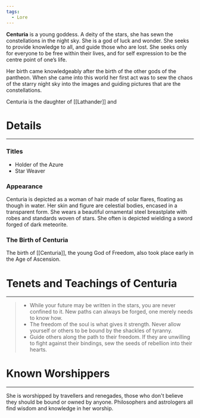 ```yaml
---
tags:
  - Lore
---
```


**Centuria** is a young goddess. A deity of the stars, she has sewn the constellations in the night sky. She is a god of luck and wonder. She seeks to provide knowledge to all, and guide those who are lost. She seeks only for everyone to be free within their lives, and for self expression to be the centre point of one’s life.

Her birth came knowledgeably after the birth of the other gods of the pantheon. When she came into this world her first act was to sew the chaos of the starry night sky into the images and guiding pictures that are the constellations. 

Centuria is the daughter of [[Lathander]] and
# Details
---
### Titles
- Holder of the Azure
- Star Weaver
### Appearance
Centuria is depicted as a woman of hair made of solar flares, floating as though in water. Her skin and figure are celestial bodies, encased in a transparent form. She wears a beautiful ornamental steel breastplate with robes and standards woven of stars. She often is depicted wielding a sword forged of dark meteorite.
### The Birth of Centuria
The birth of [[Centuria]], the young God of Freedom, also took place early in the Age of Ascension.

# Tenets and Teachings of Centuria
---

> - While your future may be written in the stars, you are never confined to it. New paths can always be forged, one merely needs to know how.
> - The freedom of the soul is what gives it strength. Never allow yourself or others to be bound by the shackles of tyranny.
> - Guide others along the path to their freedom. If they are unwilling to fight against their bindings, sew the seeds of rebellion into their hearts.
# Known Worshippers
---
She is worshipped by travellers and renegades, those who don't believe they should be bound or owned by anyone. Philosophers and astrologers all find wisdom and knowledge in her worship.
